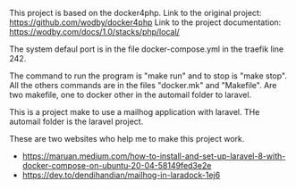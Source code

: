 This project is based on the docker4php.
Link to the original project: https://github.com/wodby/docker4php
Link to the project documentation: https://wodby.com/docs/1.0/stacks/php/local/

The system defaul port is in the file docker-compose.yml in the traefik line 242.

The command to run the program is "make run" and to stop is "make stop".
All the others commands are in the files "docker.mk" and "Makefile". Are two makefile, one to docker other in the automail folder to laravel.

This is a project make to use a mailhog application with laravel.
THe automail folder is the laravel project.

These are two websites who help me to make this project work.
- https://maruan.medium.com/how-to-install-and-set-up-laravel-8-with-docker-compose-on-ubuntu-20-04-58149fed3e2e
- https://dev.to/dendihandian/mailhog-in-laradock-1ej6